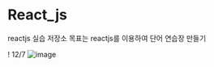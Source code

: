 # React_js
reactjs 실습 저장소
목표는 reactjs를 이용하여 단어 연습장 만들기

! 12/7
![image](https://user-images.githubusercontent.com/62534722/145013489-022d888a-9227-495a-b01c-e6118a6ba9ca.png)
